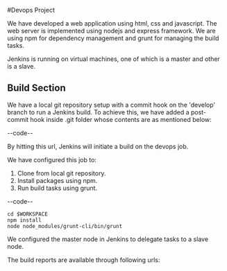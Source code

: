#Devops Project

We have developed a web application using html, css and javascript. The web server is implemented using nodejs and express framework.
We are using npm for dependency management and grunt for managing the build tasks. 

Jenkins is running on virtual machines, one of which is a master and other is a slave.
 
## Build Section
 We have a local git repository setup with a commit hook on the 'develop' branch to run a Jenkins build. To achieve this, we have added a post-commit hook inside .git folder whose contents are as mentioned below:

--code--

By hitting this url, Jenkins will initiate a build on the devops job.

We have configured this job to:

1. Clone from local git repository.
2. Install packages using npm.
3. Run build tasks using grunt.

--code--

    cd $WORKSPACE
	npm install
	node node_modules/grunt-cli/bin/grunt

We configured the master node in Jenkins to delegate tasks to a slave node. 

The build reports are available through following urls:

